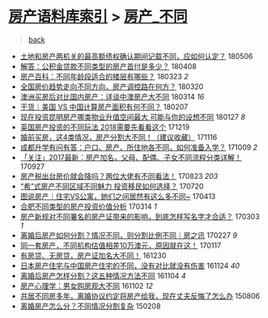 [房产语料库索引](../../README.md)  > [房产_不同](房产_不同.md)
====
> [back](../README.md)

- [土地和房产两机关的最高额债权确认期间记载不同，应如何认定？](http://jkwz.applinzi.com/ittc/7100104026479920144.html#%E5%9C%9F%E5%9C%B0%E5%92%8C%E6%88%BF%E4%BA%A7%E4%B8%A4%E6%9C%BA%E5%85%B3%E7%9A%84%E6%9C%80%E9%AB%98%E9%A2%9D%E5%80%BA%E6%9D%83%E7%A1%AE%E8%AE%A4%E6%9C%9F%E9%97%B4%E8%AE%B0%E8%BD%BD%E4%B8%8D%E5%90%8C%EF%BC%8C%E5%BA%94%E5%A6%82%E4%BD%95%E8%AE%A4%E5%AE%9A%EF%BC%9F) 180506  
- [解答：公积金贷款不同类型的房产首付是多少？](http://jkwz.applinzi.com/ittc/7089553754615710727.html#%E8%A7%A3%E7%AD%94%EF%BC%9A%E5%85%AC%E7%A7%AF%E9%87%91%E8%B4%B7%E6%AC%BE%E4%B8%8D%E5%90%8C%E7%B1%BB%E5%9E%8B%E7%9A%84%E6%88%BF%E4%BA%A7%E9%A6%96%E4%BB%98%E6%98%AF%E5%A4%9A%E5%B0%91%EF%BC%9F) 180408  
- [房产百科：不同年龄段适合的楼层有哪些？](http://jkwz.applinzi.com/ittc/7083670316041896966.html#%E6%88%BF%E4%BA%A7%E7%99%BE%E7%A7%91%EF%BC%9A%E4%B8%8D%E5%90%8C%E5%B9%B4%E9%BE%84%E6%AE%B5%E9%80%82%E5%90%88%E7%9A%84%E6%A5%BC%E5%B1%82%E6%9C%89%E5%93%AA%E4%BA%9B%EF%BC%9F) 180323 *2* 
- [全国房价趋势走向不同方向，房产调控路在何方？](http://jkwz.applinzi.com/ittc/7082888060440413195.html#%E5%85%A8%E5%9B%BD%E6%88%BF%E4%BB%B7%E8%B6%8B%E5%8A%BF%E8%B5%B0%E5%90%91%E4%B8%8D%E5%90%8C%E6%96%B9%E5%90%91%EF%BC%8C%E6%88%BF%E4%BA%A7%E8%B0%83%E6%8E%A7%E8%B7%AF%E5%9C%A8%E4%BD%95%E6%96%B9%EF%BC%9F) 180320  
- [澳洲买房后对比国内房产：详谈中澳房产大不同](http://jkwz.applinzi.com/ittc/7079899879851951110.html#%E6%BE%B3%E6%B4%B2%E4%B9%B0%E6%88%BF%E5%90%8E%E5%AF%B9%E6%AF%94%E5%9B%BD%E5%86%85%E6%88%BF%E4%BA%A7%EF%BC%9A%E8%AF%A6%E8%B0%88%E4%B8%AD%E6%BE%B3%E6%88%BF%E4%BA%A7%E5%A4%A7%E4%B8%8D%E5%90%8C) 180314 *16* 
- [干货｜美国 VS 中国计算房产面积有何不同？](http://jkwz.applinzi.com/ittc/7067344535518970890.html#%E5%B9%B2%E8%B4%A7%EF%BD%9C%E7%BE%8E%E5%9B%BD+VS+%E4%B8%AD%E5%9B%BD%E8%AE%A1%E7%AE%97%E6%88%BF%E4%BA%A7%E9%9D%A2%E7%A7%AF%E6%9C%89%E4%BD%95%E4%B8%8D%E5%90%8C%EF%BC%9F) 180207  
- [现在投资昆明房产哪类物业升值空间最大 可能与你的设想不同](http://jkwz.applinzi.com/ittc/7063311652085040145.html#%E7%8E%B0%E5%9C%A8%E6%8A%95%E8%B5%84%E6%98%86%E6%98%8E%E6%88%BF%E4%BA%A7%E5%93%AA%E7%B1%BB%E7%89%A9%E4%B8%9A%E5%8D%87%E5%80%BC%E7%A9%BA%E9%97%B4%E6%9C%80%E5%A4%A7+%E5%8F%AF%E8%83%BD%E4%B8%8E%E4%BD%A0%E7%9A%84%E8%AE%BE%E6%83%B3%E4%B8%8D%E5%90%8C) 180127 *8* 
- [英国房产投资的不同玩法 2018需要先看看这个](http://jkwz.applinzi.com/ittc/7048357407036539920.html#%E8%8B%B1%E5%9B%BD%E6%88%BF%E4%BA%A7%E6%8A%95%E8%B5%84%E7%9A%84%E4%B8%8D%E5%90%8C%E7%8E%A9%E6%B3%95+2018%E9%9C%80%E8%A6%81%E5%85%88%E7%9C%8B%E7%9C%8B%E8%BF%99%E4%B8%AA) 171219  
- [婚前买房，这4类情况，房产分割大不同！（建议收藏）](http://jkwz.applinzi.com/ittc/7036492756342539280.html#%E5%A9%9A%E5%89%8D%E4%B9%B0%E6%88%BF%EF%BC%8C%E8%BF%994%E7%B1%BB%E6%83%85%E5%86%B5%EF%BC%8C%E6%88%BF%E4%BA%A7%E5%88%86%E5%89%B2%E5%A4%A7%E4%B8%8D%E5%90%8C%EF%BC%81%EF%BC%88%E5%BB%BA%E8%AE%AE%E6%94%B6%E8%97%8F%EF%BC%89) 171116  
- [成都升学有问有答：户口、房产、所住地各不同，如何准备入学？](http://jkwz.applinzi.com/ittc/7022469067091477520.html#%E6%88%90%E9%83%BD%E5%8D%87%E5%AD%A6%E6%9C%89%E9%97%AE%E6%9C%89%E7%AD%94%EF%BC%9A%E6%88%B7%E5%8F%A3%E3%80%81%E6%88%BF%E4%BA%A7%E3%80%81%E6%89%80%E4%BD%8F%E5%9C%B0%E5%90%84%E4%B8%8D%E5%90%8C%EF%BC%8C%E5%A6%82%E4%BD%95%E5%87%86%E5%A4%87%E5%85%A5%E5%AD%A6%EF%BC%9F) 171009 *2* 
- [「关注」2017最新：房产加名，父母、配偶、子女不同流程分类详解！](http://jkwz.applinzi.com/ittc/7017895060874724369.html#%E3%80%8C%E5%85%B3%E6%B3%A8%E3%80%8D2017%E6%9C%80%E6%96%B0%EF%BC%9A%E6%88%BF%E4%BA%A7%E5%8A%A0%E5%90%8D%EF%BC%8C%E7%88%B6%E6%AF%8D%E3%80%81%E9%85%8D%E5%81%B6%E3%80%81%E5%AD%90%E5%A5%B3%E4%B8%8D%E5%90%8C%E6%B5%81%E7%A8%8B%E5%88%86%E7%B1%BB%E8%AF%A6%E8%A7%A3%EF%BC%81) 170927  
- [房产税出台房价就会降吗？两位大佬有不同看法！](http://jkwz.applinzi.com/ittc/7005038479678112784.html#%E6%88%BF%E4%BA%A7%E7%A8%8E%E5%87%BA%E5%8F%B0%E6%88%BF%E4%BB%B7%E5%B0%B1%E4%BC%9A%E9%99%8D%E5%90%97%EF%BC%9F%E4%B8%A4%E4%BD%8D%E5%A4%A7%E4%BD%AC%E6%9C%89%E4%B8%8D%E5%90%8C%E7%9C%8B%E6%B3%95%EF%BC%81) 170823 *203* 
- [“希”式房产不同区域不同魅力 投资移民如何选择？](http://jkwz.applinzi.com/ittc/6992324589278200848.html#%E2%80%9C%E5%B8%8C%E2%80%9D%E5%BC%8F%E6%88%BF%E4%BA%A7%E4%B8%8D%E5%90%8C%E5%8C%BA%E5%9F%9F%E4%B8%8D%E5%90%8C%E9%AD%85%E5%8A%9B+%E6%8A%95%E8%B5%84%E7%A7%BB%E6%B0%91%E5%A6%82%E4%BD%95%E9%80%89%E6%8B%A9%EF%BC%9F) 170720  
- [图说房产｜住宅VS公寓，她们之间居然有这么多不同~](http://jkwz.applinzi.com/ittc/6956068521359442949.html#%E5%9B%BE%E8%AF%B4%E6%88%BF%E4%BA%A7%EF%BD%9C%E4%BD%8F%E5%AE%85VS%E5%85%AC%E5%AF%93%EF%BC%8C%E5%A5%B9%E4%BB%AC%E4%B9%8B%E9%97%B4%E5%B1%85%E7%84%B6%E6%9C%89%E8%BF%99%E4%B9%88%E5%A4%9A%E4%B8%8D%E5%90%8C%7E) 170413  
- [合肥不同类型的房产投资价值分析](http://jkwz.applinzi.com/ittc/6944817207610704900.html#%E5%90%88%E8%82%A5%E4%B8%8D%E5%90%8C%E7%B1%BB%E5%9E%8B%E7%9A%84%E6%88%BF%E4%BA%A7%E6%8A%95%E8%B5%84%E4%BB%B7%E5%80%BC%E5%88%86%E6%9E%90) 170314 *1* 
- [房产新规对不同署名的房产证带来的影响，到底怎样写名字才合适？](http://jkwz.applinzi.com/ittc/6940810403830563844.html#%E6%88%BF%E4%BA%A7%E6%96%B0%E8%A7%84%E5%AF%B9%E4%B8%8D%E5%90%8C%E7%BD%B2%E5%90%8D%E7%9A%84%E6%88%BF%E4%BA%A7%E8%AF%81%E5%B8%A6%E6%9D%A5%E7%9A%84%E5%BD%B1%E5%93%8D%EF%BC%8C%E5%88%B0%E5%BA%95%E6%80%8E%E6%A0%B7%E5%86%99%E5%90%8D%E5%AD%97%E6%89%8D%E5%90%88%E9%80%82%EF%BC%9F) 170303 *1* 
- [离婚后房产如何分割？情况不同，则分割比例不同｜房之讯](http://jkwz.applinzi.com/ittc/6939361834506388484.html#%E7%A6%BB%E5%A9%9A%E5%90%8E%E6%88%BF%E4%BA%A7%E5%A6%82%E4%BD%95%E5%88%86%E5%89%B2%EF%BC%9F%E6%83%85%E5%86%B5%E4%B8%8D%E5%90%8C%EF%BC%8C%E5%88%99%E5%88%86%E5%89%B2%E6%AF%94%E4%BE%8B%E4%B8%8D%E5%90%8C%EF%BD%9C%E6%88%BF%E4%B9%8B%E8%AE%AF) 170227 *9* 
- [同一套房产，不同机构估值相差10万澳元，原因就在这！](http://jkwz.applinzi.com/ittc/6924102633957884933.html#%E5%90%8C%E4%B8%80%E5%A5%97%E6%88%BF%E4%BA%A7%EF%BC%8C%E4%B8%8D%E5%90%8C%E6%9C%BA%E6%9E%84%E4%BC%B0%E5%80%BC%E7%9B%B8%E5%B7%AE10%E4%B8%87%E6%BE%B3%E5%85%83%EF%BC%8C%E5%8E%9F%E5%9B%A0%E5%B0%B1%E5%9C%A8%E8%BF%99%EF%BC%81) 170117  
- [有房贷、无房贷，房产证加名大不同！](http://jkwz.applinzi.com/ittc/6917372781934412804.html#%E6%9C%89%E6%88%BF%E8%B4%B7%E3%80%81%E6%97%A0%E6%88%BF%E8%B4%B7%EF%BC%8C%E6%88%BF%E4%BA%A7%E8%AF%81%E5%8A%A0%E5%90%8D%E5%A4%A7%E4%B8%8D%E5%90%8C%EF%BC%81) 161230  
- [日本房产住宅与中国房产住宅的不同，没有对比就没有伤害](http://jkwz.applinzi.com/ittc/6903988259855533061.html#%E6%97%A5%E6%9C%AC%E6%88%BF%E4%BA%A7%E4%BD%8F%E5%AE%85%E4%B8%8E%E4%B8%AD%E5%9B%BD%E6%88%BF%E4%BA%A7%E4%BD%8F%E5%AE%85%E7%9A%84%E4%B8%8D%E5%90%8C%EF%BC%8C%E6%B2%A1%E6%9C%89%E5%AF%B9%E6%AF%94%E5%B0%B1%E6%B2%A1%E6%9C%89%E4%BC%A4%E5%AE%B3) 161124 *40* 
- [离婚后房产怎样分割？这五种情况方法不同](http://jkwz.applinzi.com/ittc/6896573068943557637.html#%E7%A6%BB%E5%A9%9A%E5%90%8E%E6%88%BF%E4%BA%A7%E6%80%8E%E6%A0%B7%E5%88%86%E5%89%B2%EF%BC%9F%E8%BF%99%E4%BA%94%E7%A7%8D%E6%83%85%E5%86%B5%E6%96%B9%E6%B3%95%E4%B8%8D%E5%90%8C) 161104 *4* 
- [房产心理学：男女购房观大不同](http://jkwz.applinzi.com/ittc/6895868243733906437.html#%E6%88%BF%E4%BA%A7%E5%BF%83%E7%90%86%E5%AD%A6%EF%BC%9A%E7%94%B7%E5%A5%B3%E8%B4%AD%E6%88%BF%E8%A7%82%E5%A4%A7%E4%B8%8D%E5%90%8C) 161102 *12* 
- [共居不同房多年，离婚协议约定将房产给我，现在丈夫反悔了怎么办](http://jkwz.applinzi.com/ittc/547650615575919669.html#%E5%85%B1%E5%B1%85%E4%B8%8D%E5%90%8C%E6%88%BF%E5%A4%9A%E5%B9%B4%EF%BC%8C%E7%A6%BB%E5%A9%9A%E5%8D%8F%E8%AE%AE%E7%BA%A6%E5%AE%9A%E5%B0%86%E6%88%BF%E4%BA%A7%E7%BB%99%E6%88%91%EF%BC%8C%E7%8E%B0%E5%9C%A8%E4%B8%88%E5%A4%AB%E5%8F%8D%E6%82%94%E4%BA%86%E6%80%8E%E4%B9%88%E5%8A%9E) 150806  
- [离婚房产怎么分？不同情况分割复杂](http://jkwz.applinzi.com/ittc/547650611392924542.html#%E7%A6%BB%E5%A9%9A%E6%88%BF%E4%BA%A7%E6%80%8E%E4%B9%88%E5%88%86%EF%BC%9F%E4%B8%8D%E5%90%8C%E6%83%85%E5%86%B5%E5%88%86%E5%89%B2%E5%A4%8D%E6%9D%82) 150208  
